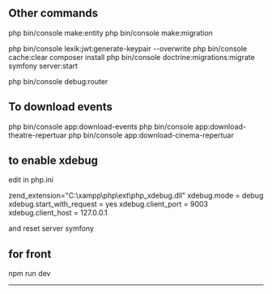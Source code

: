 ## Other commands

php bin/console make:entity
php bin/console make:migration

php bin/console lexik:jwt:generate-keypair --overwrite
php bin/console cache:clear
composer install
php bin/console doctrine:migrations:migrate
symfony server:start

php bin/console debug:router

## To download events

php bin/console app:download-events
php bin/console app:download-theatre-repertuar
php bin/console app:download-cinema-repertuar

## to enable xdebug

edit in php.ini

zend_extension="C:\xampp\php\ext\php_xdebug.dll"
xdebug.mode = debug
xdebug.start_with_request = yes
xdebug.client_port = 9003
xdebug.client_host = 127.0.0.1

and reset server symfony

## for front

npm run dev

---
